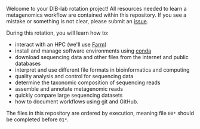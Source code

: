 Welcome to your DIB-lab rotation project! 
All resources needed to learn a metagenomics workflow are contained within this repository. 
If you see a mistake or something is not clear, please submit an [issue](https://github.com/taylorreiter/dib_rotation/issues). 

During this rotation, you will learn how to:
 + interact with an HPC (we'll use [Farm](https://www.hpc.ucdavis.edu/posts/about_farm/))
 + install and manage software environments using [conda](https://docs.conda.io/en/latest/)
 + download sequencing data and other files from the internet and public databases
 + interpret and use different file formats in bioinformatics and computing
 + quality analysis and control for sequencing data
 + determine the taxonomic composition of sequencing reads
 + assemble and annotate metagenomic reads
 + quickly compare large sequencing datasets
 + how to document workflows using git and GitHub. 
 
 The files in this repository are ordered by execution, meaning file `00*` should be completed before `01*`. 
